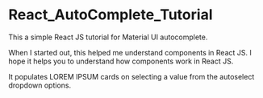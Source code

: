 # React_AutoComplete_Tutorial

This a simple React JS tutorial for Material UI autocomplete.

When I started out, this helped me understand components in React JS. I hope it helps you to understand how components work in React JS.

It populates LOREM IPSUM cards on selecting a value from the autoselect dropdown options.
